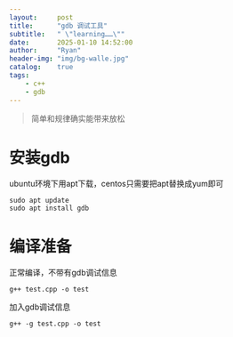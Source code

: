```yaml
---
layout:     post
title:      "gdb 调试工具"
subtitle:   " \"learning……\""
date:       2025-01-10 14:52:00
author:     "Ryan"
header-img: "img/bg-walle.jpg"
catalog:    true
tags:
    - c++
    - gdb
---
```


> 简单和规律确实能带来放松


# 安装gdb  
ubuntu环境下用apt下载，centos只需要把apt替换成yum即可  
````
sudo apt update
sudo apt install gdb
````

# 编译准备  
正常编译，不带有gdb调试信息  
````
g++ test.cpp -o test
````

加入gdb调试信息
````
g++ -g test.cpp -o test
````












